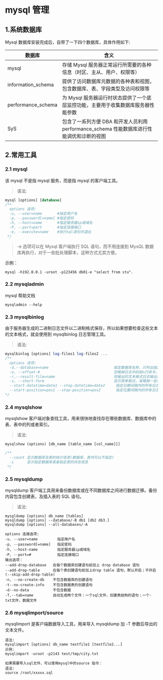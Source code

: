 # mysql 管理

## 1.系统数据库

Mysql 数据库安装完成后，自带了一下四个数据库，具体作用如下:

| 数据库             | 含义                                                                                      |
| ------------------ | ----------------------------------------------------------------------------------------- |
| mysql              | 存储 Mysql 服务器正常运行所需要的各种信息（时区、主从、用户、权限等）                     |
| information_schema | 提供了访问数据库元数据的各种表和视图，包含数据库、表、字段类型及访问权限等                |
| performance_schema | 为 Mysql 服务器运行时状态提供了一个底层监控功能，主要用于收集数据库服务器性能参数         |
| SyS                | 包含了一系列方便 DBA 和开发人员利用 performance_schema 性能数据库进行性能调优和诊断的视图 |

## 2.常用工具

### 2.1 mysql

该 mysql 不是指 mysql 服务，而是指 mysql 的客户端工具。

> 语法:

```sql
mysql [options] [database]
/**
  options 选项:
  -u, --user=name       #指定用户名
  -p, --password[=name] #指定密码
  -h, --host=name       #指定服务器ip或域名
  -P, --port=port       #指定连接端口
  -e, --execute=name    #执行sql语句并退出
 */
```

> -e 选项可以在 Mysql 客户端执行 SQL 语句，而不用连接到 MysQL 数据库再执行，对于一些批处理脚本，这种方式尤其方便。

示例：

```
mysql -h192.0.0.1 -uroot -p123456 db01-e "select from stu".
```

### 2.2 mysqladmin

mysql 帮助文档

```
mysqladmin --help
```

### 2.3 mysqlbinlog

由于服务器生成的二进制日志文件以二进制格式保存，所以如果想要检查这些文本的文本格式，就会使用到 mysqlbinlog 日志管理工具。

> 语法:

```sql
mysqlbinlog [options] log-files1 log-files2 ...
/**
  options 选项:
  -d,--database=name                              指定数据库名称，只列出指定的数据库相关操作
  -o, --offset-#                                  忽略掉日志中的前n行命令，
  -r,--result-file=name                           将输出的文本格式日志输出到指定文件。
  -s, --short-form                                显示简单格式，省略掉一些信息
  --start-datatime=date1 --stop-datetime=date2     指定日期间隔内的所有日志
  --start-position=pos1 --stop-position=pos2       指定位置间隔内的所有日志，
*/
```

### 2.4 mysqlshow

mysqlshow 客户端对象查找工具，用来很快地查找存在哪些数据库、数据库中的表、表中的列或者索引。

> 语法:

```sql
mysqlshow (options) [db_name [table_name [col_name]]]

/**
  --count 显示数据库及表的统计信息(数据库，表均可以不指定)
  -i      显示指定数据库或者指定表的状态信息
 */
```

### 2.5 mysqldump

mysqldump 客户端工具用来备份数据库或在不同数据库之间进行数据迁移。备份内容包含创建表，及插入表的 SQL 语句。

> 语法:

```
mysgldump [options] db_name [tables]
mysqldump [options] --database/-B db1 [db2 db3.]
mysqldump [options] --all-databases/-A
```

```
options 连接选项:
-u. --user=name         指定用户名
-p, --password[=name]   指定密码
-h, --host-name         指定服务器ip或域名
-P, --port=#            指定连接端口
输出选项：
--add-drop-database   在每个数据库创建语句前加上 drop database 语句
--add-drop-table      在每个表创建语句前加上drop table 语句，默认开启；不开启 (--skip-add-drop-table)
-n, --no-create-db    不包含数据库的创建语句
-t--no-create-info    不包含数据表的创建语句
-d--no-data           不包含数据
-T,--tab=name         自动生成两个文件：一个sql文件，创建表结构的语句；一个-txt文件，数据文件
```

### 2.6 mysqlimport/source

mysqlimport 是客户端数据导入工具，用来导入 mysqldump 加 -T 参数后导出的文本文件。

```
语法:
mysqlimport [options] db_name textfile1 [textfile2...]
示例:
mysqlimport -uroot -p2143 test/tmp/city.txt

如果需要导入sql文件，可以使用mysql中的source 指令：
语法:
source /root/xxxxx.sql
```
